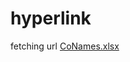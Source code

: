 # hyperlink
fetching url
[CoNames.xlsx](https://github.com/user-attachments/files/18639818/CoNames.xlsx)
